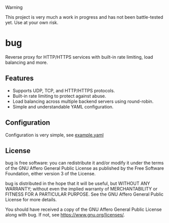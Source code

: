 > [!WARNING]  
> This project is very much a work in progress and has not been battle-tested yet. Use at your own risk.

# bug
Reverse proxy for HTTP/HTTPS services with built-in rate limiting, load balancing and more.

## Features
* Supports UDP, TCP, and HTTP/HTTPS protocols.
* Built-in rate limiting to protect against abuse.
* Load balancing across multiple backend servers using round-robin.
* Simple and understandable YAML configuration.

## Configuration
Configuration is very simple, see [example.yaml](./example.yaml)

## License
bug is free software: you can redistribute it and/or modify it under the terms of the GNU Affero General Public License as published by the Free Software Foundation, either version 3 of the License.

bug is distributed in the hope that it will be useful, but WITHOUT ANY WARRANTY; without even the implied warranty of MERCHANTABILITY or FITNESS FOR A PARTICULAR PURPOSE. See the GNU Affero General Public License for more details.

You should have received a copy of the GNU Affero General Public License along with bug. If not, see https://www.gnu.org/licenses/.
